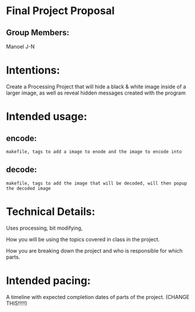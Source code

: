 # Final Project Proposal

## Group Members:

Manoel J-N
       
# Intentions:

Create a Processing Project that will hide a black & white image inside of a larger image, as well as reveal hidden messages created with the program
    
# Intended usage:

## encode:
    makefile, tags to add a image to enode and the image to encode into

## decode:
    makefile, tags to add the image that will be decoded, will then popup the decoded image
  
# Technical Details:

Uses processing, bit modifying, 
   
How you will be using the topics covered in class in the project.
     
How you are breaking down the project and who is responsible for which parts.
  
    
# Intended pacing:

A timeline with expected completion dates of parts of the project. (CHANGE THIS!!!!!)

